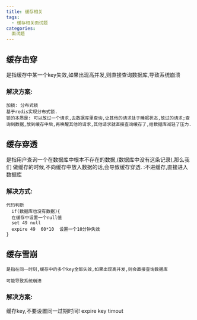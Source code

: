 ```yaml
---
title: 缓存相关
tags:
  - 缓存相关面试题
categories:
  面试题
---
```



## 缓存击穿
是指缓存中某一个key失效,如果出现高并发,则直接查询数据库,导致系统崩溃
### 解决方案:
	加锁: 分布式锁
	基于redis实现分布式锁.
	锁的本质是: 可以放过一个请求,去数据库里查询,让其他的请求处于睡眠状态,放过的请求;查询到数据,放到缓存中后,再唤醒其他的请求,其他请求就直接查询缓存了,给数据库减轻了压力.			
				 

## 缓存穿透
  是指用户查询一个在数据库中根本不存在的数据,(数据库中没有这条记录),那么我们
  做缓存的时候,不向缓存中放入数据的话,会导致缓存穿透.
  :不进缓存,直接进入数据库
### 解决方式:
    代码判断
      if(数据库也没有数据){
      在缓存中设置一个null值
      set 49 null 
      expire 49  60*10  设置一个10分钟失效
    }
			
			
## 缓存雪崩			
	是指在同一时刻,缓存中的多个key全部失效,如果出现高并发,则会直接查询数据库
  `可能导致系统崩溃`
### 解决方案: 
  缓存key,不要设置同一过期时间!   expire key timout 